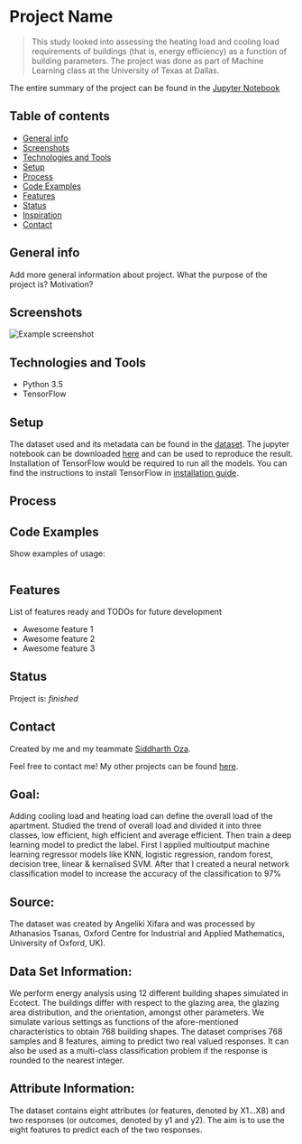 # Project Name
> This study looked into assessing the heating load and cooling load requirements of buildings (that is, energy efficiency) as a function of building parameters.
The project was done as part of Machine Learning class at the University of Texas at Dallas.

The entire summary of the project can be found in the [Jupyter Notebook](https://github.com/harshbg/Energy-Efficiency-Enhancement-using-Neural-Networks/blob/master/Energy%20Efficiency%20Analysis%20.ipynb)

## Table of contents
* [General info](#general-info)
* [Screenshots](#screenshots)
* [Technologies and Tools](#technologies-and-tools)
* [Setup](#setup)
* [Process](#process)
* [Code Examples](#code-examples)
* [Features](#features)
* [Status](#status)
* [Inspiration](#inspiration)
* [Contact](#contact)

## General info
Add more general information about project. What the purpose of the project is? Motivation?

## Screenshots
![Example screenshot](./img/screenshot.png)

## Technologies and Tools
* Python 3.5
* TensorFlow

## Setup

The dataset used and its metadata can be found in the [dataset](). 
The jupyter notebook can be downloaded [here](https://github.com/harshbg/Energy-Efficiency-Enhancement-using-Neural-Networks/blob/master/Energy%20Efficiency%20Analysis%20.ipynb) and can be used to reproduce the result. 
Installation of TensorFlow would be required to run all the models. 
You can find the instructions to install TensorFlow in [installation guide](https://www.tensorflow.org/install/pip).

## Process

## Code Examples
Show examples of usage:

````

````

## Features
List of features ready and TODOs for future development
* Awesome feature 1
* Awesome feature 2
* Awesome feature 3

## Status
Project is: _finished_


## Contact
Created by me and my teammate [Siddharth Oza](https://github.com/siddharthoza).

Feel free to contact me! My other projects can be found [here](http://www.gupta-harsh.com/projects/).


## Goal: 
Adding cooling load and heating load can define the overall load of the apartment. Studied the trend of overall load and divided it into three classes, low efficient, high efficient and average efficient. 
Then train a deep learning model to predict the label. First I applied multioutput machine learning regressor models like KNN, logistic regression, random forest, decision tree, linear & kernalised SVM. 
After that I created a neural network classification model to increase the accuracy of the classification to 97%

## Source:
The dataset was created by Angeliki Xifara and was processed by Athanasios Tsanas, Oxford Centre for Industrial and Applied Mathematics, University of Oxford, UK).

## Data Set Information:
We perform energy analysis using 12 different building shapes simulated in Ecotect. The buildings differ with respect to the glazing area, the glazing area distribution, and the orientation, amongst other parameters. We simulate various settings as functions of the afore-mentioned characteristics to obtain 768 building shapes. The dataset comprises 768 samples and 8 features, aiming to predict two real valued responses. It can also be used as a multi-class classification problem if the response is rounded to the nearest integer.

## Attribute Information:
The dataset contains eight attributes (or features, denoted by X1...X8) and two responses (or outcomes, denoted by y1 and y2). The aim is to use the eight features to predict each of the two responses. 



